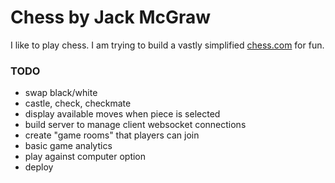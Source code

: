 # Chess by Jack McGraw

I like to play chess. I am trying to build a vastly simplified [chess.com](https://www.chess.com/) for fun.

### TODO

- swap black/white
- castle, check, checkmate
- display available moves when piece is selected
- build server to manage client websocket connections
- create "game rooms" that players can join
- basic game analytics
- play against computer option
- deploy

